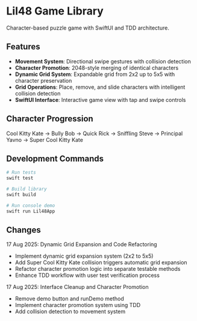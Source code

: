# Lil48 Game Library

Character-based puzzle game with SwiftUI and TDD architecture.

## Features

- **Movement System**: Directional swipe gestures with collision detection
- **Character Promotion**: 2048-style merging of identical characters
- **Dynamic Grid System**: Expandable grid from 2x2 up to 5x5 with character preservation
- **Grid Operations**: Place, remove, and slide characters with intelligent collision detection
- **SwiftUI Interface**: Interactive game view with tap and swipe controls

## Character Progression

Cool Kitty Kate → Bully Bob → Quick Rick → Sniffling Steve → Principal Yavno → Super Cool Kitty Kate

## Development Commands

```bash
# Run tests
swift test

# Build library
swift build

# Run console demo
swift run Lil48App
```

## Changes

17 Aug 2025: Dynamic Grid Expansion and Code Refactoring
- Implement dynamic grid expansion system (2x2 to 5x5)
- Add Super Cool Kitty Kate collision triggers automatic grid expansion
- Refactor character promotion logic into separate testable methods
- Enhance TDD workflow with user test verification process

17 Aug 2025: Interface Cleanup and Character Promotion
- Remove demo button and runDemo method
- Implement character promotion system using TDD
- Add collision detection to movement system